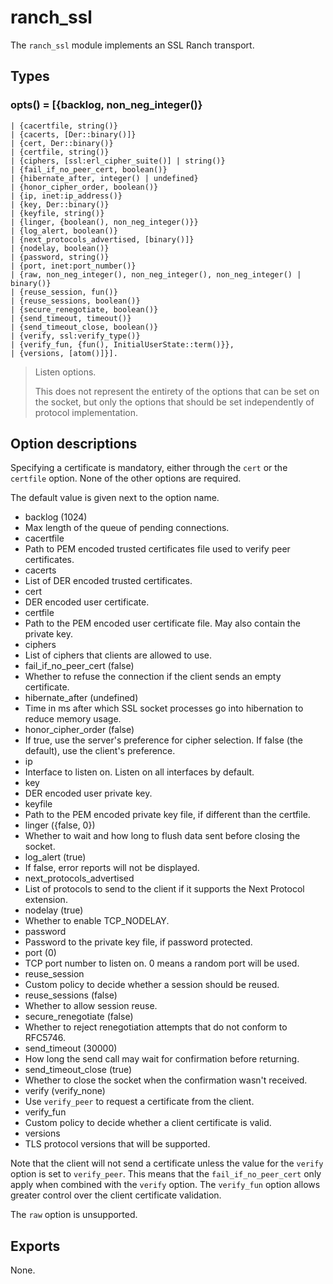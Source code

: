 ranch_ssl
=========

The `ranch_ssl` module implements an SSL Ranch transport.

Types
-----

### opts() = [{backlog, non_neg_integer()}
	| {cacertfile, string()}
	| {cacerts, [Der::binary()]}
	| {cert, Der::binary()}
	| {certfile, string()}
	| {ciphers, [ssl:erl_cipher_suite()] | string()}
	| {fail_if_no_peer_cert, boolean()}
	| {hibernate_after, integer() | undefined}
	| {honor_cipher_order, boolean()}
	| {ip, inet:ip_address()}
	| {key, Der::binary()}
	| {keyfile, string()}
	| {linger, {boolean(), non_neg_integer()}}
	| {log_alert, boolean()}
	| {next_protocols_advertised, [binary()]}
	| {nodelay, boolean()}
	| {password, string()}
	| {port, inet:port_number()}
	| {raw, non_neg_integer(), non_neg_integer(), non_neg_integer() | binary()}
	| {reuse_session, fun()}
	| {reuse_sessions, boolean()}
	| {secure_renegotiate, boolean()}
	| {send_timeout, timeout()}
	| {send_timeout_close, boolean()}
	| {verify, ssl:verify_type()}
	| {verify_fun, {fun(), InitialUserState::term()}},
	| {versions, [atom()]}].

> Listen options.
>
> This does not represent the entirety of the options that can
> be set on the socket, but only the options that should be
> set independently of protocol implementation.

Option descriptions
-------------------

Specifying a certificate is mandatory, either through the `cert`
or the `certfile` option. None of the other options are required.

The default value is given next to the option name.

 -  backlog (1024)
   -  Max length of the queue of pending connections.
 -  cacertfile
   -  Path to PEM encoded trusted certificates file used to verify peer certificates.
 -  cacerts
   -  List of DER encoded trusted certificates.
 -  cert
   -  DER encoded user certificate.
 -  certfile
   -  Path to the PEM encoded user certificate file. May also contain the private key.
 -  ciphers
   -  List of ciphers that clients are allowed to use.
 -  fail_if_no_peer_cert (false)
   -  Whether to refuse the connection if the client sends an empty certificate.
 -  hibernate_after (undefined)
   -  Time in ms after which SSL socket processes go into hibernation to reduce memory usage.
 -  honor_cipher_order (false)
   -  If true, use the server's preference for cipher selection. If false (the default), use the client's preference.
 -  ip
   -  Interface to listen on. Listen on all interfaces by default.
 -  key
   -  DER encoded user private key.
 -  keyfile
   -  Path to the PEM encoded private key file, if different than the certfile.
 -  linger ({false, 0})
   -  Whether to wait and how long to flush data sent before closing the socket.
 -  log_alert (true)
   -  If false, error reports will not be displayed.
 -  next_protocols_advertised
   -  List of protocols to send to the client if it supports the Next Protocol extension.
 -  nodelay (true)
   -  Whether to enable TCP_NODELAY.
 -  password
   -  Password to the private key file, if password protected.
 -  port (0)
   -  TCP port number to listen on. 0 means a random port will be used.
 -  reuse_session
   -  Custom policy to decide whether a session should be reused.
 -  reuse_sessions (false)
   -  Whether to allow session reuse.
 -  secure_renegotiate (false)
   -  Whether to reject renegotiation attempts that do not conform to RFC5746.
 -  send_timeout (30000)
   -  How long the send call may wait for confirmation before returning.
 -  send_timeout_close (true)
   -  Whether to close the socket when the confirmation wasn't received.
 -  verify (verify_none)
   -  Use `verify_peer` to request a certificate from the client.
 -  verify_fun
   -  Custom policy to decide whether a client certificate is valid.
 -  versions
   -  TLS protocol versions that will be supported.

Note that the client will not send a certificate unless the
value for the `verify` option is set to `verify_peer`. This
means that the `fail_if_no_peer_cert` only apply when combined
with the `verify` option. The `verify_fun` option allows
greater control over the client certificate validation.

The `raw` option is unsupported.

Exports
-------

None.
